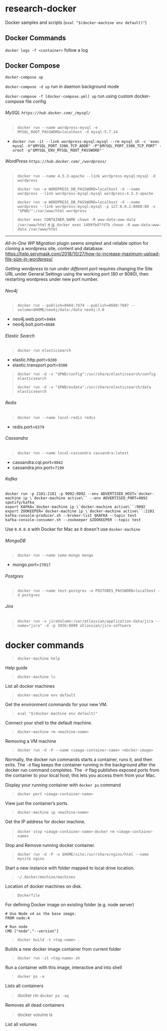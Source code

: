 research-docker
===============

Docker samples and scripts (`eval "$(docker-machine env default)"`\)

## Docker Commands

`docker logs -f <container>` follow a log


## Docker Compose

`docker-compose up`

`docker-compose -d up` run in daemon background mode

`docker-compose -f [docker-compose.yml] up` run using custom docker-compose file config


###### MySQL `https://hub.docker.com/_/mysql/`

> `docker run --name wordpress-mysql -e MYSQL_ROOT_PASSWORD=localhost -d mysql:5.7.14`

-	`docker run -it --link wordpress-mysql:mysql --rm mysql sh -c 'exec mysql -h"$MYSQL_PORT_3306_TCP_ADDR" -P"$MYSQL_PORT_3306_TCP_PORT" -uroot -p"$MYSQL_ENV_MYSQL_ROOT_PASSWORD"'`


###### WordPress `https://hub.docker.com/_/wordpress/`

> `docker run --name 4.5.3-apache --link wordpress-mysql:mysql -d wordpress`
>
> `docker run -e WORDPRESS_DB_PASSWORD=localhost -d --name wordpress --link wordpress-mysql:mysql wordpress:4.5.3-apache`
>
> `docker run -e WORDPRESS_DB_PASSWORD=localhost -d --name wordpress --link wordpress-mysql:mysql -p 127.0.0.2:8080:80 -v "$PWD/":/var/www/html wordpress`
>
> `docker exec CONTAINER_NAME chown -R www-data:www-data /var/www/html` e.g. `docker exec 1499fbd7fd7b chown -R www-data:www-data /var/www/html`

---

*All-In-One WP Migration* plugin seems simplest and reliable option for cloning a wordpress site, content and database.
https://help.servmask.com/2018/10/27/how-to-increase-maximum-upload-file-size-in-wordpress/

*Getting wordpress to run under different port* requires changing the Site URL under General Settings
using the working port (80 or 8080), then restarting wordpress under new port number.


###### Neo4j

> `docker run --publish=8484:7474 --publish=8688:7687 --volume=$HOME/neo4j/data:/data neo4j:3.0`

-	neo4j.web.port=`8484`
-	neo4j.bolt.port=`8688`


###### Elastic Search

> `docker run elasticsearch`

-	elastic.http.port=`9200`
-	elastic.transport.port=`9300`

> `docker run -d -v "$PWD/config":/usr/share/elasticsearch/config elasticsearch`
>
> `docker run -d -v "$PWD/esdata":/usr/share/elasticsearch/data elasticsearch`


###### Redis

> `docker run --name local-redis redis`

-	redis.port=`6379`


###### Cassandra

> `docker run --name local-cassandra cassandra:latest`

-	cassandra.cql.port=`9042`
-	cassandra.jmx.port=`7199`


###### Kafka

```
docker run -p 2181:2181 -p 9092:9092 --env ADVERTISED_HOST=`docker-machine ip \`docker-machine active\`` --env ADVERTISED_PORT=9092 spotify/kafka
export KAFKA=`docker-machine ip \`docker-machine active\``:9092
export ZOOKEEPER=`docker-machine ip \`docker-machine active\``:2181
kafka-console-producer.sh --broker-list $KAFKA --topic test
kafka-console-consumer.sh --zookeeper $ZOOKEEPER --topic test
```

Use `0.0.0.0` with Docker for Mac as it doesn't use `docker-machine`
 

###### MongoDB

> `docker run --name some-mongo mongo`

-	mongo.port=`27017`


###### Postgres

> `docker run --name test-postgres -e POSTGRES_PASSWORD=localhost -d postgres`


###### Jira

> `docker run -v jiraVolume:/var/atlassian/application-data/jira --name="jira" -d -p 3456:8080 atlassian/jira-software`

docker commands
===============

> `docker-machine help`

Help guide

> `docker-machine ls`

List all docker machines

> `docker-machine env default`

Get the environment commands for your new VM.

> `eval "$(docker-machine env default)"`

Connect your shell to the default machine.

> `docker-machine rm <machine-name>`

Removing a VM machine

> `docker run -d -P --name <image-container-name> <docker-image>`

Normally, the docker run commands starts a container, runs it, and then exits. The `-d` flag keeps the container running in the background after the docker run command completes. The `-P` flag publishes exposed ports from the container to your local host; this lets you access them from your Mac.

Display your running container with `docker ps` command

> `docker port <image-container-name>`

View just the container’s ports.

> `docker-machine ip <machine-name>`

Get the IP address for docker machine.

> `docker stop <image-container-name>` `docker rm <image-container-name>`

Stop and Remove running docker container.

> `docker run -d -P -v $HOME/site:/usr/share/nginx/html --name mysite nginx`

Start a new instance with folder mapped to local drive location.

> `~/.docker/machine/machines`

Location of docker machines on disk.

> `Dockerfile`

For defining Docker image on existing folder (e.g. node server)

```
# Use Node v4 as the base image.
FROM node:4

# Run node
CMD ["node","--version"]
```

> `docker build -t <tag-name> .`

Builds a new docker image container from current folder

> `docker run -it <tag-name> sh`

Run a container with this image, interactive and into shell

> `docker ps -a`

Lists all containers

> docker rm `docker ps -aq`

Removes all dead containers

> docker volume ls

List all volumes
